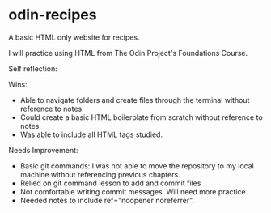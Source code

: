 # odin-recipes
A basic HTML only website for recipes.

I will practice using HTML from The Odin Project's Foundations Course. 

Self reflection:

Wins:
- Able to navigate folders and create files through the terminal without reference to notes.
- Could create a basic HTML boilerplate from scratch without reference to notes.
- Was able to include all HTML tags studied.

Needs Improvement:
- Basic git commands:  I was not able to move the repository to my local machine without referencing previous chapters.
- Relied on git command lesson to add and commit files
- Not comfortable writing commit messages. Will need more practice.
- Needed notes to include ref="noopener noreferrer".
